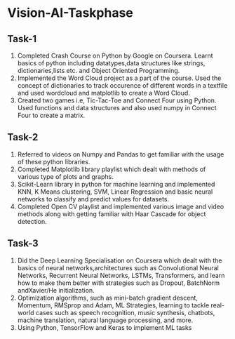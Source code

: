# Vision-AI-Taskphase
## Task-1
1) Completed Crash Course on Python by Google on Coursera. Learnt basics of python including datatypes,data structures like strings, dictionaries,lists etc. and Object Oriented Programming.
2) Implemented the Word Cloud project as a part of the course. Used the concept of dictionaries to track occurence of different words in a textfile and used wordcloud and matplotlib to create a Word Cloud.
3) Created two games i.e, Tic-Tac-Toe and Connect Four using Python. Used functions and data structures and also used numpy in Connect Four to create a matrix.

## Task-2
1) Referred to videos on Numpy and Pandas to get familiar with the usage of these python libraries.
2) Completed Matplotlib library playlist which dealt with methods of various type of plots and graphs.
3) Scikit-Learn library in python for machine learning and implemented KNN, K Means clustering, SVM, Linear Regression and basic neural networks to classify and predict values for datasets.
4) Completed Open CV playlist and implemented various image and video methods along with getting familiar with Haar Cascade for object detection.

## Task-3
1) Did the Deep Learning Specialisation on Coursera which dealt with the basics of neural networks,architectures such as Convolutional Neural Networks, Recurrent Neural Networks, LSTMs, Transformers, and learn how to make them better with strategies such as Dropout, BatchNorm andXavier/He initialization.
2) Optimization algorithms, such as mini-batch gradient descent, Momentum, RMSprop and Adam, ML Strategies, learning to tackle real-world cases such as speech recognition, music synthesis, chatbots, machine translation, natural language processing, and more.
3) Using Python, TensorFlow and Keras to implement ML tasks
